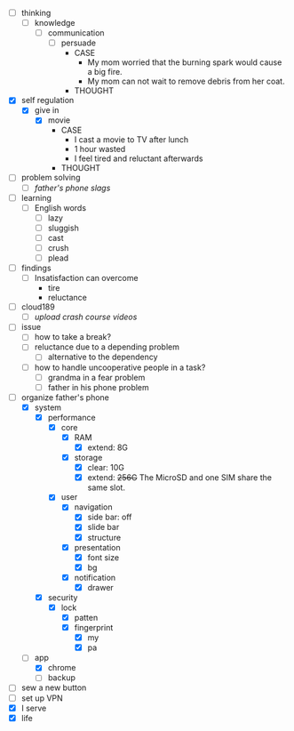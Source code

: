 - [ ] thinking
    - [ ] knowledge
        - [ ] communication
            - [ ] persuade
                - CASE
                    - My mom worried that the burning spark would cause a big fire.
                    - My mom can not wait to remove debris from her coat.
                - THOUGHT
- [x] self regulation
    - [x] give in
        - [x] movie
            - CASE
                - I cast a movie to TV after lunch
                - 1 hour wasted
                - I feel tired and reluctant afterwards
            - THOUGHT
- [ ] problem solving
    - [ ] *father's phone slags* 
- [ ] learning
    - [ ] English words
        - [ ] lazy
        - [ ] sluggish
        - [ ] cast
        - [ ] crush
        - [ ] plead
- [ ] findings
    - [ ] Insatisfaction can overcome
        - tire
        - reluctance
- [ ] cloud189
    - [ ] *upload crash course videos*
- [ ] issue
    - [ ] how to take a break?
    - [ ] reluctance due to a depending problem
        - [ ] alternative to the dependency
    - [ ] how to handle uncooperative people in a task?
        - [ ] grandma in a fear problem
        - [ ] father in his phone problem
- [ ] organize father's phone
    - [x] system
        - [x] performance
            - [x] core
                - [x] RAM
                    - [x] extend: 8G
                - [x] storage
                    - [x] clear: 10G
                    - [x] extend: ~~256G~~ The MicroSD and one SIM share the same slot.
            - [x] user
                - [x] navigation
                    - [x] side bar: off
                    - [x] slide bar
                    - [x] structure
                - [x] presentation
                    - [x] font size
                    - [x] bg
                - [x] notification
                    - [x] drawer
        - [x] security
            - [x] lock
                - [x] patten
                - [x] fingerprint
                    - [x] my
                    - [x] pa
    - [ ] app
        - [x] chrome
        - [ ] backup
- [ ] sew a new button
- [ ] set up VPN
- [x] I serve 
- [x] life